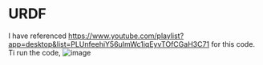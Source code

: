 # URDF
I have referenced https://www.youtube.com/playlist?app=desktop&list=PLUnfeehiY56uImWc1iqEyvTOfCGaH3C71 for this code.
Ti run the code, 
![image](https://user-images.githubusercontent.com/55177460/197115670-34586958-d45f-4f5c-93b9-2f9af9eee66b.png)

